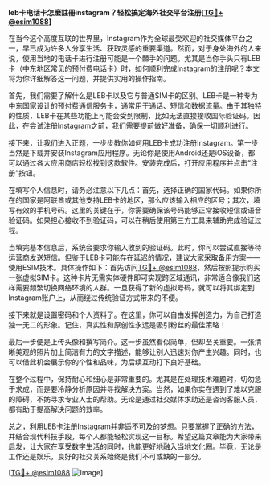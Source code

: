**leb卡电话卡怎麽註冊instagram？轻松搞定海外社交平台注册[[TG💪+ @esim1088](https://t.me/s/esim1088)]**

在当今这个高度互联的世界里，Instagram作为全球最受欢迎的社交媒体平台之一，早已成为许多人分享生活、获取灵感的重要渠道。然而，对于身处海外的人来说，使用当地的电话卡进行注册可能是一个棘手的问题。尤其是当你手头只有LEB卡（中东地区常见的预付费电话卡）时，如何顺利完成Instagram的注册呢？本文将为你详细解答这一问题，并提供实用的操作指南。

首先，我们需要了解什么是LEB卡以及它与普通SIM卡的区别。LEB卡是一种专为中东国家设计的预付费通信服务卡，通常用于通话、短信和数据流量。由于其独特的性质，LEB卡在某些功能上可能会受到限制，比如无法直接接收国际验证码。因此，在尝试注册Instagram之前，我们需要提前做好准备，确保一切顺利进行。

接下来，让我们进入正题，一步步教你如何用LEB卡成功注册Instagram。第一步当然是下载并安装Instagram应用程序。无论你是使用Android还是iOS设备，都可以通过各大应用商店轻松找到这款软件。安装完成后，打开应用程序并点击“注册”按钮。

在填写个人信息时，请务必注意以下几点：首先，选择正确的国家代码。如果你所在的国家是阿联酋或其他支持LEB卡的地区，那么应该输入相应的区号；其次，填写有效的手机号码。这里的关键在于，你需要确保该号码能够正常接收短信或语音验证码。如果担心接收不到验证码，可以在稍后使用第三方工具来辅助完成验证过程。

当填完基本信息后，系统会要求你输入收到的验证码。此时，你可以尝试直接等待运营商发送短信。但鉴于LEB卡可能存在延迟的情况，建议大家采取备用方案——使用ESIM技术。具体操作如下：首先访问[TG💪+ @esim1088](https://t.me/s/esim1088)，然后按照提示购买一张虚拟SIM卡。这种卡片无需实体硬件即可实现跨区域通讯，非常适合像我们这样需要频繁切换网络环境的人群。一旦获得了新的虚拟号码，就可以将其绑定到Instagram账户上，从而绕过传统验证方式带来的不便。

接下来就是设置密码和个人资料了。在这里，你可以自由发挥创造力，为自己打造独一无二的形象。记住，真实性和原创性永远是吸引粉丝的最佳策略！

最后一步便是上传头像和撰写简介。这一步虽然看似简单，但却至关重要。一张清晰美观的照片加上简洁有力的文字描述，能够让别人迅速对你产生兴趣。同时，也可以借此机会展示你的个性和品味，为后续互动打下良好基础。

在整个过程中，保持耐心和细心是非常重要的。尤其是在处理技术难题时，切勿急于求成，而是要冷静分析原因并寻找解决方案。当然，如果你实在遇到了难以克服的障碍，不妨寻求专业人士的帮助。无论是通过社交媒体求助还是咨询客服人员，都有助于提高解决问题的效率。

总之，利用LEB卡注册Instagram并非遥不可及的梦想。只要掌握了正确的方法，并结合现代科技手段，每个人都能轻松实现这一目标。希望这篇文章能为大家带来启发，让大家在享受数字生活的同时，也能更好地融入当地文化圈。毕竟，无论是工作还是娱乐，良好的社交关系始终是我们不可或缺的一部分。

[[TG💪+ @esim1088](https://t.me/s/esim1088) ![Image](https://i.postimg.cc/4NQfJmqS/Snipaste-2025-05-13-00-14-12.png)]